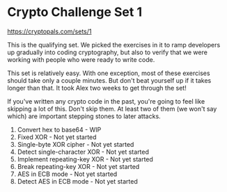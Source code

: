 # Crypto Challenge Set 1
https://cryptopals.com/sets/1

This is the qualifying set. We picked the exercises in it to ramp developers up gradually into coding cryptography, but also to verify that we were working with people who were ready to write code.

This set is relatively easy. With one exception, most of these exercises should take only a couple minutes. But don't beat yourself up if it takes longer than that. It took Alex two weeks to get through the set!

If you've written any crypto code in the past, you're going to feel like skipping a lot of this. Don't skip them. At least two of them (we won't say which) are important stepping stones to later attacks.

1. Convert hex to base64 - WIP
2. Fixed XOR - Not yet started
3. Single-byte XOR cipher - Not yet started
4. Detect single-character XOR - Not yet started
5. Implement repeating-key XOR - Not yet started
6. Break repeating-key XOR - Not yet started
7. AES in ECB mode - Not yet started
8. Detect AES in ECB mode - Not yet started